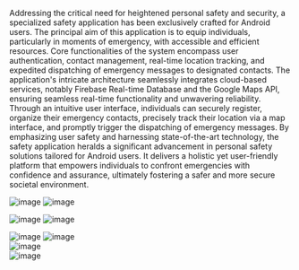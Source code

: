 Addressing the critical need for heightened personal safety and security, a specialized safety application has been exclusively crafted for Android users.
The principal aim of this application is to equip individuals, particularly in moments of emergency, with accessible and efficient resources. 
Core functionalities of the system encompass user authentication, contact management, real-time location tracking, and expedited dispatching of emergency messages to designated contacts.
The application's intricate architecture seamlessly integrates cloud-based services, notably Firebase Real-time Database and the Google Maps API,
ensuring seamless real-time functionality and unwavering reliability. Through an intuitive user interface, individuals can securely register,
organize their emergency contacts, precisely track their location via a map interface, and promptly trigger the dispatching of emergency messages.
By emphasizing user safety and harnessing state-of-the-art technology, the safety application heralds a significant advancement in personal safety 
solutions tailored for Android users. It delivers a holistic yet user-friendly platform that empowers individuals to confront emergencies with confidence and assurance,
ultimately fostering a safer and more secure societal environment.

![image](https://github.com/user-attachments/assets/62e6148e-4c3a-4459-9a90-67250dfaf8d0)
![image](https://github.com/user-attachments/assets/3c970148-370b-4698-8c45-b63a0578f3f0)


![image](https://github.com/user-attachments/assets/4c6f2e1f-0d8b-42f0-91d2-bd3236859ca8)
![image](https://github.com/user-attachments/assets/7f0ce5fa-f24f-4933-b3ba-eb2c2e0ccf5b)


![image](https://github.com/user-attachments/assets/a7f61234-370f-4f45-8dac-0d09e7f7588c)
![image](https://github.com/user-attachments/assets/c87fd905-67ab-4fd4-a781-9e77a2808ca3)   
![image](https://github.com/user-attachments/assets/740002dc-5069-4749-a73a-90986f5f5ce5)        
![image](https://github.com/user-attachments/assets/d598f55d-0352-4202-af0b-116d477510b7)






